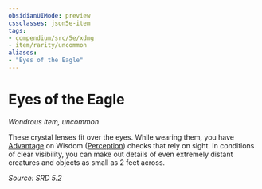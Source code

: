 ```yaml
---
obsidianUIMode: preview
cssclasses: json5e-item
tags:
- compendium/src/5e/xdmg
- item/rarity/uncommon
aliases: 
- "Eyes of the Eagle"
---
```

# Eyes of the Eagle
*Wondrous item, uncommon*  


These crystal lenses fit over the eyes. While wearing them, you have [Advantage](rules/variant-rules/advantage-xphb.md) on Wisdom ([Perception](rules/skills.md#Perception)) checks that rely on sight. In conditions of clear visibility, you can make out details of even extremely distant creatures and objects as small as 2 feet across.

*Source: SRD 5.2*